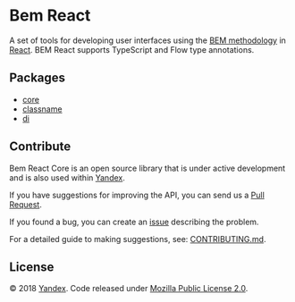 # Bem React

A set of tools for developing user interfaces using the [BEM methodology](https://en.bem.info) in [React](https://github.com/facebook/react). BEM React supports TypeScript and Flow type annotations.

## Packages

* [core](https://github.com/bem/bem-react-core/blob/v3/packages/core/README.md)
* [classname](https://github.com/bem/bem-react-core/blob/v3/packages/classname/README.md)
* [di](https://github.com/bem/bem-react-core/blob/v3/packages/di/README.md)

## Contribute

Bem React Core is an open source library that is under active development and is also used within [Yandex](https://yandex.com/company/).

If you have suggestions for improving the API, you can send us a [Pull Request](https://github.com/bem/bem-react-core/pulls).

If you found a bug, you can create an [issue](https://github.com/bem/bem-react-core/issues) describing the problem.

For a detailed guide to making suggestions, see: [CONTRIBUTING.md](docs/en/CONTRIBUTING.md).

## License

© 2018 [Yandex](https://yandex.com/company/). Code released under [Mozilla Public License 2.0](LICENSE.txt).
